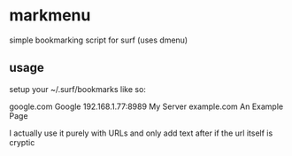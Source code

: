 # markmenu

simple bookmarking script for surf (uses dmenu)

## usage

setup your ~/.surf/bookmarks like so:

google.com Google
192.168.1.77:8989 My Server
example.com An Example Page

I actually use it purely with URLs and only add text after if the url itself is cryptic
